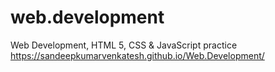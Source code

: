 # web.development
Web Development, HTML 5, CSS &amp; JavaScript practice
https://sandeepkumarvenkatesh.github.io/Web.Development/
